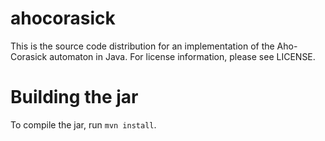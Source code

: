 # ahocorasick
This is the source code distribution for an implementation of the
Aho-Corasick automaton in Java.  For license information, please see
LICENSE.

Building the jar
================

To compile the jar, run `mvn install`.
